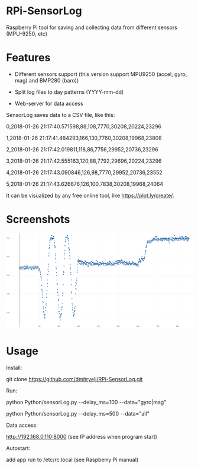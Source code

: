 # RPi-SensorLog
Raspberry Pi tool for saving and collecting data from different sensors (MPU-9250, etc)

# Features

- Different sensors support (this version support MPU9250 (accel, gyro, mag) and BMP280 (baro))

- Split log files to day patterns (YYYY-mm-dd)

- Web-server for data access

SensorLog saves data to a CSV file, like this:

0,2018-01-26 21:17:40.571598,88,108,7770,30208,20224,23296

1,2018-01-26 21:17:41.484293,166,130,7760,30208,19968,23808

2,2018-01-26 21:17:42.019811,118,86,7756,29952,20736,23296

3,2018-01-26 21:17:42.555163,120,88,7792,29696,20224,23296

4,2018-01-26 21:17:43.090846,126,98,7770,29952,20736,23552

5,2018-01-26 21:17:43.626676,126,100,7838,30208,19968,24064

It can be visualized by any free online tool, like https://plot.ly/create/.

# Screenshots

![View](/Screenshots/scr01.png)

# Usage

Install:

git clone https://github.com/dmitryelj/RPi-SensorLog.git

Run:

python Python/sensorLog.py --delay_ms=100 --data="gyro|mag"

python Python/sensorLog.py --delay_ms=500 --data="all"

Data access: 

http://192.168.0.110:8000 (see IP address when program start)


Autostart: 

add app run to /etc/rc.local (see Raspberry Pi manual)

